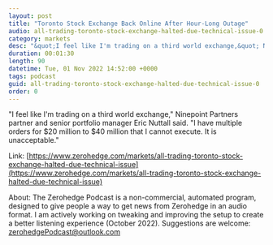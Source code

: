 ```yaml
---
layout: post
title: "Toronto Stock Exchange Back Online After Hour-Long Outage"
audio: all-trading-toronto-stock-exchange-halted-due-technical-issue-0
category: markets
desc: "&quot;I feel like I'm trading on a third world exchange,&quot; Ninepoint Partners partner and senior portfolio manager Eric Nuttall said. &quot;I have multiple orders for $20 million to $40 million that I cannot execute. It is unacceptable.&quot;"
duration: 00:01:30
length: 90
datetime: Tue, 01 Nov 2022 14:52:00 +0000
tags: podcast
guid: all-trading-toronto-stock-exchange-halted-due-technical-issue-0
order: 0
---
```

&quot;I feel like I'm trading on a third world exchange,&quot; Ninepoint Partners partner and senior portfolio manager Eric Nuttall said. &quot;I have multiple orders for $20 million to $40 million that I cannot execute. It is unacceptable.&quot;

Link: [https://www.zerohedge.com/markets/all-trading-toronto-stock-exchange-halted-due-technical-issue](https://www.zerohedge.com/markets/all-trading-toronto-stock-exchange-halted-due-technical-issue)

About: The Zerohedge Podcast is a non-commercial, automated program, designed to give people a way to get news from Zerohedge in an audio format.  I am actively working on tweaking and improving the setup to create a better listening experience (October 2022).  Suggestions are welcome: [zerohedgePodcast@outlook.com](mailto:zerohedgePodcast@outlook.com)